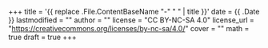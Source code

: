 +++
title = '{{ replace .File.ContentBaseName "-" " " | title }}'
date = {{ .Date }}
lastmodified = ""
author = ""
license = "CC BY-NC-SA 4.0"
license_url = "https://creativecommons.org/licenses/by-nc-sa/4.0/"
cover = ""
math = true
draft = true
+++
